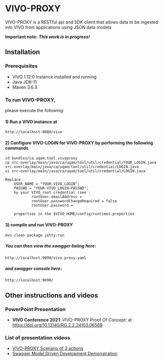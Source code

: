 # VIVO-PROXY
VIVO-PROXY is a RESTful api and SDK client that allows data to be ingested into VIVO from applications using JSON data models

**Important note:** ***This work is in progress!***

## Installation

### Prerequisites

- VIVO 1.12.0 Instance installed and running
- Java JDK-11
- Maven 3.6.3

### To run VIVO-PROXY, 
please execute the following:

#### 1) Run a VIVO instance at 
`http://localhost:8080/vivo`

#### 2) Configure VIVO-LOGIN for VIVO-PROXY by performing the following commands

```
cd bundles/ca.uqam.tool.vivoproxy
cp src-overlay/main/java/ca/uqam/tool/util/credential/YOUR_LOGIN.java src-overlay/main/java/ca/uqam/tool/util/credential/LOGIN.java
vi src-overlay/main/java/ca/uqam/tool/util/credential/LOGIN.java`

Replace     
    USER_NAME = "YOUR-VIVO_LOGIN";
    PASSWD = "YOUR-VIVO_LOGIN-PASSWD"; 
    by your VIVO_root credential (see :
            rootUser.emailAddress = 
            rootUser.passwordChangeRequired = false
            rootUser.password = 
      
    properties in the $VIVO_HOME/config/runtimes.properties

```

####  3) compile and run VIVO-PROXY

```
mvn clean package jetty:run
```

##### You can then view the swagger listing here:

`http://localhost:9090/vivo-proxy.yaml`

##### and swagger console here:

`http://localhost:9090/`

## Other instructions and videos

### PowerPoint Presentation

- **VIVO Conference 2021**: VIVO-PROXY Proof Of Concept: at [https://doi.org/10.13140/RG.2.2.24103.06569 ](https://doi.org/10.13140/RG.2.2.24103.06569)

### List of presentation videos

- [VIVO-PROXY Scenario of 3 actions](https://youtu.be/alOBBHnIx14)
- [Swagger Model Driven Development Demonstration ](https://youtu.be/jyz0WQuj9UU)





